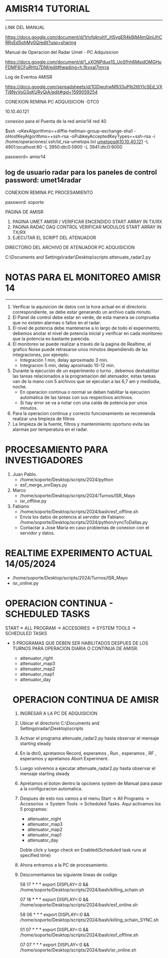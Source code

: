 # AMISR14 TUTORIAL
---
LINK DEL MANUAL

https://docs.google.com/document/d/1rlvfqkruhY_HSygER4kBjM4mQinlJhCRRvEd5ohMy0Q/edit?usp=sharing

Manual de Operacion del Radar Umet - PC Adquisicion

https://docs.google.com/document/d/1_xXONPduq1S_UoSfhh6MsidOMGHuFDMF6CFuRHtz7DM/edit#heading=h.fkvxal7jmrra

Log de Eventos AMISR

https://docs.google.com/spreadsheets/d/1ODwuhwM933uPjb2t6YIcSEd_VXTj8NyVoG3sKURyQiA/edit#gid=1599059254

CONEXION REMINA PC ADQUISICION -DTC0

10.10.40.121

conexion para el Puenta de la red amisr14  red 40

$ssh -oKexAlgorithms=+diffie-hellman-group-exchange-sha1 -oHostKeyAlgorithms=+ssh-rsa -oPubkeyAcceptedKeyTypes=+ssh-rsa -i /home/operaciones/.ssh/id_rsa-umetops.txt umetops@10.10.40.121 -L 4901:localhost:80 -L 3950:dtc0:5900 -L 3941:dtc0:9000

password= amisr14

log de usuario radar para los paneles de control
password: umet14radar
---
CONEXION REMINA PC PROCESAMIENTO

password: soporte

PAGINA DE AMISR
1. PAGINA UMET AMISR / VERIFICAR ENCENDIDO START ARRAY IN TX/RX
2. PAGINA RADAC DAQ CONTROL VERIFICAR MODULOS START ARRAY IN TX/RX
3. EJECUTAR EL SCRIPT DEL ATENUADOR

DIRECTORIO DEL ARCHIVO DE ATENUADOR PC ADQUISICION

C:\Documents and Settings\radar\Desktop\scripts
attenuate_radar2.py

# NOTAS PARA EL MONITOREO AMISR 14
---
1. Verificar la aquisicion de datos con la hora actual en el directorio correspondiente, se debe estar generando un archivo cada minuto.
2. El Panel de control debe estar en verde, de esta manera se comprueba que no existen alarmas o fallos en el radar.
3. El nivel de potencia debe mantenerse a lo largo de todo el experimento, debemos anotar el nivel de potencia inicial y verificar en cada monitoreo que la potencia es bastante parecida.
4. El monitoreo se puede realizar a través de la pagina de Realtime, el grafico Noise puede retrasarse unos minutos dependiendo de las integraciones, por ejemplo:
   * Integración 1 min, delay aproximado 3 min.
   * Integracion 5 min, delay aproimado 10-12 min.
5. Durante la ejecución de un experimento o turno , debemos deshabilitar las tareas relacionados a la programacion del atenuador, estas tareas van de la mano con 5 archivos que se ejecutan a las 6,7 am y mediodia, noche.
   * En operacion continua o normal se deben habilitar la ejecucion automatica de las tareas con sus respectivos  archivos.
   * Si hay error se va a notar con una caida de potencia por unos minutos.
6. Para la operacion continua y correcto funcionamiento se recomienda realizar una limpieza de filtros
7. La limpieza de la fuente, filtros y mantenimiento oportuno evita las alarmas por temperatura en el radar.

# PROCESAMIENTO PARA INVESTIGADORES
1. Juan Pablo.
   * /home/soporte/Desktop/scripts/2024/python
   * esf_merge_snrDays.py
2. Marco
   * /home/soporte/Desktop/scripts/2024/Turnos/ISR_Mayo
   * isr_offline.py
3. Fabiano
   * /home/soporte/Desktop/scripts/2024/bash/esf_offline.sh
   * Envia los datos de potencia al servidor de Fabiano: /home/soporte/Desktop/scripts/2024/python/ryncToDallas.py
   * Contactar a Jose Maria en caso problemas de conexion con el servidor y datos.
# REALTIME EXPERIMENTO ACTUAL 14/05/2024
* /home/soporte/Desktop/scripts/2024/Turnos/ISR_Mayo
* isr_online.py

# OPERACION CONTINUA - SCHEDULED TASKS

START-> ALL PROGRAM -> ACCESORIES -> SYSTEM TOOLS ->  SCHEDULED TASKS
* 5 PROGRAMAS QUE DEBEN SER HABILITADOS DESPUES DE LOS TURNOS PARA OPERACION DIARIA O CONTINUA DE AMISR.
   - attenuator_right
   - attenuator_map3
   - attenuator_map2
   - attenuator_map1
   - attenuator_day


  # OPERACION CONTINUA DE AMISR

  1. INGRESAR A LA PC DE ADQUISICION
  2. Ubicar el directorio C:\Documents and Settings\radar\Desktop\scripts
  3. Activar el programa attenuate_radar2.py hasta observar el mensaje starting steady
  4. En la dtc0, apretamos Record, esperamos , Run , esperamos , RF , esperamos y apretamos Abort Experiment.
  5. Luego volvemos a ejecutar attenuate_radar2.py hasta observar el mensaje starting steady
  6. Apretamos el boton dentro la opcioens system de Manual para pasar a la configuracion automatica.
  7. Despues de esto nos vamos a el menu Start -> All Programs -> Accesorios -> System Tools -> Scheduled Tasks. Aqui activamos los 5 programas:
      * attenuator_night
      * attenuator_map3
      * attenuator_map2
      * attenuator_map1
      * attenuator_day
     
     Doble click y luego check en Enabled(Scheduled task runs at specified time)
  8. Ahora entramos a la PC de procesamiento.
  9. Descomentamos las siguiente lineas de codigo
   
     58 17 * * * export DISPLAY=:0 && /home/soporte/Desktop/scripts/2024/bash/killing_schain.sh

     07 18 * * * export DISPLAY=:0 && /home/soporte/Desktop/scripts/2024/bash/esf_online.sh
     
     58 06 * * * export DISPLAY=:0 && /home/soporte/Desktop/scripts/2024/bash/killing_schain_SYNC.sh

     01 07 * * * export DISPLAY=:0 && /home/soporte/Desktop/scripts/2024/bash/esf_offline.sh

     07 07 * * * export DISPLAY=:0 && /home/soporte/Desktop/scripts/2024/bash/isr_online.sh

